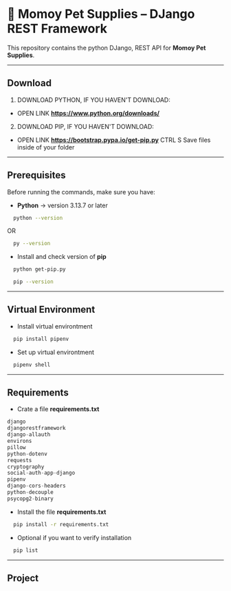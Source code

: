 # 🐾 Momoy Pet Supplies – DJango REST Framework

This repository contains the python DJango, REST API for **Momoy Pet Supplies**.

---

## Download

1. DOWNLOAD PYTHON, IF YOU HAVEN'T DOWNLOAD:

- OPEN LINK **https://www.python.org/downloads/**

2. DOWNLOAD PIP, IF YOU HAVEN'T DOWNLOAD:

- OPEN LINK **https://bootstrap.pypa.io/get-pip.py**
  CTRL S
  Save files inside of your folder

---

## Prerequisites

Before running the commands, make sure you have:

- **Python** → version 3.13.7 or later

```bash
  python --version
```

OR

```bash
  py --version
```

- Install and check version of **pip**

```bash
  python get-pip.py
```

```bash
  pip --version
```

---

## Virtual Environment

- Install virtual environtment

```bash
  pip install pipenv
```

- Set up virtual environtment

```bash
  pipenv shell
```

---

## Requirements

- Crate a file **requirements.txt**

```php
django
djangorestframework
django-allauth
environs
pillow
python-dotenv
requests
cryptography
social-auth-app-django
pipenv
django-cors-headers
python-decouple
psycopg2-binary
```

- Install the file **requirements.txt**

```bash
  pip install -r requirements.txt
```

- Optional if you want to verify installation

```bash
  pip list
```

---

## Project
